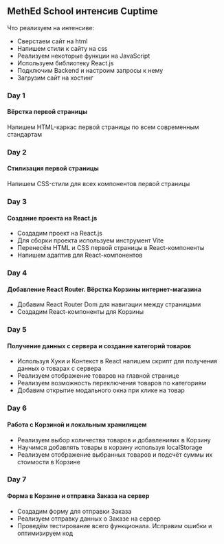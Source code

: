 ## MethEd School интенсив Cuptime

Что реализуем на интенсиве:
- Сверстаем сайт на html
- Напишем стили к сайту на css
- Реализуем некоторые функции на JavaScript
- Используем библиотеку React.js
- Подключим Backend и настроим запросы к нему
- Загрузим сайт на хостинг

### Day 1
#### Вёрстка первой страницы
Напишем HTML-каркас первой страницы по всем современным стандартам


### Day 2
#### Стилизация первой страницы
Напишем CSS-стили для всех компонентов первой страницы


### Day 3
#### Создание проекта на React.js
- Создадим проект на React.js
- Для сборки проекта используем инструмент Vite
- Перенесём HTML и CSS первой страницы в React-компоненты
- Напишем адаптив для React-компонентов


### Day 4
#### Добавление React Router. Вёрстка Корзины интернет-магазина
- Добавим React Router Dom для навигации между страницами
- Создадим React-компоненты для Корзины


### Day 5
#### Получение данных с сервера и создание категорий товаров
- Используя Хуки и Контекст в React напишем скрипт для получения данных о товарах с сервера
- Реализуем отображение товаров на главной странице
- Реализуем возможность переключения товаров по категориям
- Добавим открытие модального окна при клике на товар


### Day 6
#### Работа с Корзиной и локальным хранилищем
- Реализуем выбор количества товаров и добавленияих в Корзину
- Научимся добавлять товары в корзину используя localStorage
- Реализуем отображение выбранных товаров и подсчёт суммы их стоимости в Корзине


### Day 7
#### Форма в Корзине и отправка Заказа на сервер
- Создадим форму для отправки Заказа
- Реализуем отправку данных о Заказе на сервер
- Проведём тестирование всего функционала. Исправим ошибки и оптимизируем код